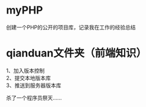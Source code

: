 # myPHP
创建一个PHP的公开的项目库，记录我在工作的经验总结

# qianduan文件夹（前端知识）

1、加入版本控制  
2、提交本地版本库  
3、推送到服务器版本库  

杀了一个程序员祭天......